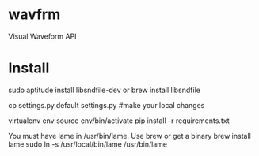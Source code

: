 wavfrm
======

Visual Waveform API

Install
======

sudo aptitude install libsndfile-dev
or
brew install libsndfile

cp settings.py.default settings.py #make your local changes

virtualenv env
source env/bin/activate
pip install -r requirements.txt

You must have lame in /usr/bin/lame.  Use brew or get a binary
brew install lame
sudo ln -s /usr/local/bin/lame /usr/bin/lame
